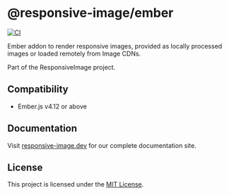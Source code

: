 # @responsive-image/ember

[![CI](https://github.com/simonihmig/responsive-image/actions/workflows/ci.yml/badge.svg)](https://github.com/simonihmig/responsive-image/actions/workflows/ci.yml)

Ember addon to render responsive images, provided as locally processed images or loaded remotely from Image CDNs.

Part of the ResponsiveImage project.

## Compatibility

- Ember.js v4.12 or above

## Documentation

Visit [responsive-image.dev](https://responsive-image.dev) for our complete documentation site.

## License

This project is licensed under the [MIT License](LICENSE.md).
